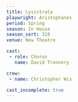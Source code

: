 ```yaml
---
title: Lysistrata
playwright: Aristophanes
period: Spring
season: In House
season_sort: 310
venue: New Theatre

cast:
 - role: Chorus
   name: David Trennery

crew:
 - name: Christopher Wix

cast_incomplete: true
---
```

